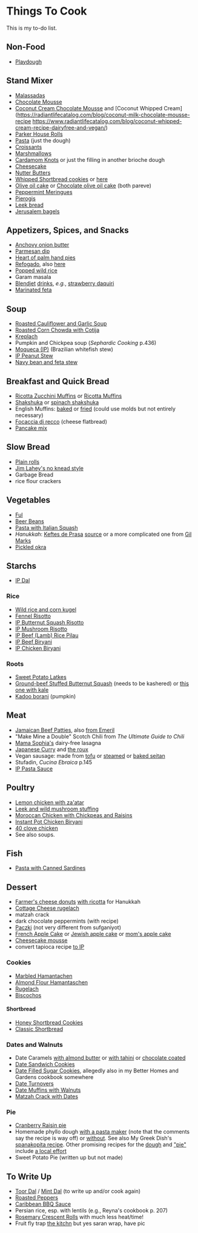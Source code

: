 # Things To Cook

This is my to-do list.

## Non-Food

* [Playdough](https://livingwellmom.com/easy-homemade-playdough-recipe/#playdoughmorefun)

## Stand Mixer

* [Malassadas](https://leitesculinaria.com/7777/recipes-portuguese-malassadas-azorean-doughnuts.html)
* [Chocolate Mousse](https://www.garnishandglaze.com/chocolate-mousse-recipe/)
* [Coconut Cream Chocolate Mousse](https://radiantlifecatalog.com/blog/coconut-milk-chocolate-mousse-recipe-dairyfree-paleo/) and [Coconut Whipped Cream](https://radiantlifecatalog.com/blog/coconut-milk-chocolate-mousse-recipe
https://www.radiantlifecatalog.com/blog/coconut-whipped-cream-recipe-dairyfree-and-vegan/)
* [Parker House Rolls](https://www.foodandwine.com/recipes/parker-house-rolls)
* [Pasta](https://www.foodandwine.com/recipes/fresh-pasta-dough) (just the dough)
* [Croissants](https://www.foodandwine.com/recipes/all-butter-croissant-dough)
* [Marshmallows](https://www.tasteofhome.com/recipes/homemade-holiday-marshmallows/)
* [Cardamom Knots](https://www.epicurious.com/recipes/food/views/cardamom-pastry-roll-knots) or just the filling in another brioche dough
* [Cheesecake](https://www.tasteofhome.com/recipes/ricotta-cheesecake/)
* [Nutter Butters](https://www.epicurious.com/recipes/food/views/nutter-butter-cookies)
* [Whipped Shortbread cookies](https://www.justsotasty.com/whipped-shortbread-cookies/) or [here](https://www.theendlessmeal.com/melt-in-your-mouth-shortbread/#recipe)
* [Olive oil cake](https://www.bonappetit.com/recipe/olive-oil-cake) or [Chocolate olive oil cake](https://www.thekitchn.com/chocolate-olive-oil-cake-recipe-23075403) (both pareve)
* [Peppermint Meringues](https://www.upstateramblings.com/peppermint-meringues/)
* [Pierogis](https://somuchfoodblog.com/potato-and-onion-pierogies-with-bacon/)
* [Leek bread](https://www.feastingathome.com/leek-bread/)
* [Jerusalem bagels](https://jamiegeller.com/recipes/jerusalem-bagel/)

## Appetizers, Spices, and Snacks

* [Anchovy onion butter](http://food52.com/recipes/26778-anchovy-onion-butter)
* [Parmesan dip](https://www.thekitchn.com/entertaining-recipe-creamy-parmesan-dip-recipes-from-the-kitchn-187441)
* [Heart of palm hand pies](https://www.iheartbrazil.com/hearts-of-palm-hand-pies/)
* [Refogado](https://braziliankitchenabroad.com/brazilian-sofrito/), also [here](https://www.iheartbrazil.com/brazilian-sofrito-recipe/)
* [Popped wild rice](https://jamiegeller.com/recipes/popped-wild-rice/)
* Garam masala
* [Blendjet](https://www.epicurious.com/recipes-menus/11-frozen-blender-cocktails-gallery) [drinks](https://www.guysgab.com/step-up-your-frozen-drink-game-with-the-blendjet-2-portable-blender/), *e.g.*, [strawberry daquiri](https://www.food.com/recipe/strawberry-daiquiri-smoothie-alcoholic-423850)
* [Marinated feta](https://www.thespruceeats.com/feta-with-olive-oil-and-herbs-591058)

## Soup

* [Roasted Cauliflower and Garlic Soup](http://cookingwithcurls.com/2017/01/09/roasted-cauliflower-garlic-soup/)
* [Roasted Corn Chowda with Cotija](https://smittenkitchen.com/2017/08/corn-chowder-with-chile-lime-and-cotija/)
* [Kreplach](https://www.epicurious.com/recipes/food/views/kreplach-236219)
* Pumpkin and Chickpea soup (_Sephardic Cooking_ p.436)
* [Moqueca (IP)](https://twosleevers.com/brazilian-moqueca/) (Brazilian whitefish stew)
* [IP Peanut Stew](https://www.paintthekitchenred.com/instant-pot-african-peanut-stew/)
* [Navy bean and feta stew](https://www.epicurious.com/recipes/food/views/navy-bean-escarole-stew-with-feta-and-olives)

## Breakfast and Quick Bread

* [Ricotta Zucchini Muffins](http://www.tasteofbeirut.com/savory-zucchini-and-ricotta-muffins/) or [Ricotta Muffins](https://cafefernando.com/ricotta-and-basil-muffins/)
* [Shakshuka](https://toriavey.com/toris-kitchen/shakshuka/) or [spinach shakshuka](https://www.epicurious.com/recipes/food/views/spinach-shakshuka)
* English Muffins: [baked](http://www.artisanbreadinfive.com/2009/01/25/the-easiest-and-tastiest-homemade-english-muffins) or [fried](http://www.artisanbreadinfive.com/2013/11/01/english-muffins-on-the-stove-top-with-gold-medal-flour-and-red-star-yeast#more-6412) (could use molds but not entirely necessary)
* [Focaccia di recco](https://www.sugarsaltmagic.com/focaccia-di-recco/) (cheese flatbread)
* [Pancake mix](https://www.simplyrecipes.com/recipes/homemade_pancake_mix/)

## Slow Bread

* [Plain rolls](http://web.archive.org/web/20210805145235/https://krausnickitchen.com/2012/01/18/no-knead-dinner-rolls-artisan-bread-in-five-minutes-a-day/)
* [Jim Lahey's no knead style](http://cooking.nytimes.com/recipes/11376-no-knead-bread)
* Garbage Bread
* rice flour crackers

## Vegetables

* [Ful](http://web.archive.org/web/20161109062629/http://www.atasmanian.cooking/blog/2015/3/5/a-fool-for-ful)
* [Beer Beans](https://www.markbittman.com/recipes-1/beer-glazed-black-beans)
* [Pasta with Italian Squash](https://2sistersrecipes.com/pasta-with-italian-squash-or-calabaza/)
* *Hanukkah*: [Keftes de Prasa](https://rebekahlowin.com/keftes-de-prasa-recipe/) [source](https://web.archive.org/web/20210426182553/https://www.seriouseats.com/recipes/2009/09/keftes-de-prasa-sephardic-style-leek-fritters-rosh-hashanah-jewish-recipe.html) or a more complicated one from [Gil Marks](https://toriavey.com/gil-marks-keftes-de-prassa-sephardic-leek-patties/)
* [Pickled okra](https://www.thespruceeats.com/pickled-okra-recipe-p2-2216859)

## Starchs

* [IP Dal](https://www.bonappetit.com/story/instant-pot-dal-formula)

### Rice

* [Wild rice and corn kugel](https://jamiegeller.com/recipes/corn-and-wild-rice-kugel/)
* [Fennel Risotto](http://cooking.nytimes.com/recipes/1016978-caramelized-onion-and-fennel-risotto)
* [IP Butternut Squash Risotto](https://theforkedspoon.com/wprm_print/49655/)
* [IP Mushroom Risotto](https://www.seriouseats.com/pressure-cooker-mushroom-risotto-recipe)
* [IP Beef (Lamb) Rice Pilau](https://instantpoteats.com/instant-pot-rice-pilaf-ground-lamb-figs-almonds/)
* [IP Beef Biryani](https://myheartbeets.com/instant-pot-keema-biryani-keema-pulao/)
* [IP Chicken Biryani](https://ministryofcurry.com/chicken-biryani-instant-pot/#recipe)

###  Roots
* [Sweet Potato Latkes](https://www.epicurious.com/recipes/food/views/sweet-potato-latkes-105919)
* [Ground-beef Stuffed Butternut Squash](https://www.allrecipes.com/recipe/279378/ground-beef-stuffed-butternut-squash/) (needs to be kashered) or [this one with kale](https://eatthegains.com/kale-beef-stuffed-butternut-squash/)
* [Kadoo borani](https://afghancooks.com/kadoo-borani-sauteed-pumpkin/) (pumpkin)

## Meat

* [Jamaican Beef Patties](http://www.mylifeasamrs.com/2010/09/jamaican-beef-patties.html), also [from Emeril](http://www.foodnetwork.com/recipes/emeril-lagasse/jamaican-meat-patties-recipe.html)
* "Make Mine a Double" Scotch Chili from _The Ultimate Guide to Chili_
* [Mama Sophia's](https://sophiaroe.wordpress.com/2015/02/11/recipe-mama-sophias-dairy-free-lasagna/) dairy-free lasagna
* [Japanese Curry](https://www.justonecookbook.com/japanese-beef-curry/) and [the roux](https://www.justonecookbook.com/how-to-make-curry-roux/)
* Vegan sausage: made from [tofu](https://minimalistbaker.com/vegan-pepperoni/) or [steamed](https://itdoesnttastelikechicken.com/easy-vegan-seitan-pepperoni/) or [baked seitan](https://www.noracooks.com/vegan-pepperoni/)
* Stufadin, _Cucina Ebraica_ p.145
* [IP Pasta Sauce](https://www.pressurecookrecipes.com/instant-pot-spaghetti-sauce/)

## Poultry

* [Lemon chicken with za'atar](https://www.thekitchn.com/lemon-chicken-with-zaatar-23114544)
* [Leek and wild mushroom stuffing](https://www.epicurious.com/recipes/food/views/leek-and-wild-mushroom-stuffing-107292)
* [Moroccan Chicken with Chickpeas and Raisins](https://www.thespruceeats.com/chicken-tagine-with-chickpeas-and-raisins-2394713)
* [Instant Pot Chicken Biryani](http://www.thasneen.com/cooking/express-biryani-instant-pot-chicken-biryani/)
* [40 clove chicken](https://www.foodnetwork.com/recipes/alton-brown/40-cloves-and-a-chicken-recipe-1910661)
* See also soups.

## Fish

* [Pasta with Canned Sardines](https://thegarumfactory.net/2020/04/10/bucatini-with-sardines-fennel-and-breadcrumbs/)

## Dessert

* [Farmer's cheese donuts](https://momsdish.com/recipe/203/farmers-cheese-doughnuts) [with ricotta](https://www.olgasflavorfactory.com/recipes/sweets/desserts/ricotta-fritters-ponchiki/) for Hanukkah
* [Cottage Cheese rugelach](https://oukosher.org/blog/kosher-trends/kosher-cottage-cheese/)
* matzah crack
* dark chocolate peppermints (with recipe)
* [Paczki](https://www.seasonsandsuppers.ca/polish-paczki-donuts-recipe/) (not very different from sufganiyot)
* [French Apple Cake](https://12tomatoes.com/easy-french-apple-cake/) or [Jewish apple cake](https://www.thespruceeats.com/kosher-apple-cake-2121494) or [mom's apple cake](https://smittenkitchen.com/2008/09/moms-apple-cake/)
* [Cheesecake mousse](https://inthewildheartkitchen.com/2023/05/24/no-bake-cheesecake-mousse/)
* convert tapioca recipe [to IP](https://www.cooksmarts.com/articles/instant-pot-cooking-times-pdf/)

### Cookies

* [Marbled Hamantachen](https://smittenkitchen.com/2021/02/marbled-cheesecake-hamantaschen/#comment-1931148)
* [Almond Flour Hamantaschen](https://www.kosher.com/recipe/gluten-free-hamantaschen-1242)
* [Rugelach](https://www.reddit.com/r/JewishCooking/comments/k5rzrs/made_rugelach_with_the_kids_grandma_goldies_recipe/)
* [Biscochos](https://www.bostonjewishmusic.org/biscochos)

#### Shortbread

* [Honey Shortbread Cookies](http://www.thecrepesofwrath.com/2013/02/20/honey-shortbread-cookies/)
* [Classic Shortbread](https://www.thespruceeats.com/classic-shortbread-recipe-3052187)

### Dates and Walnuts

* Date Caramels [with almond butter](https://www.thekitchn.com/how-to-make-vegan-caramels-244025) or [with tahini](https://www.thekitchn.com/recipe-salted-tahini-date-caramels-recipes-from-the-kitchn-195828) or [chocolate coated](https://empoweredsustenance.com/date-caramels/)
* [Date Sandwich Cookies](https://www.tasteofhome.com/recipes/date-filled-sandwich-cookies/)
* [Date Filled Sugar Cookies](https://ohmysugarhigh.com/soft-and-chewy-date-filled-sugar-cookies/), allegedly also in my Better Homes and Gardens cookbook somewhere
* [Date Turnovers](https://www.thespruceeats.com/date-turnovers-3056099)
* [Date Muffins with Walnuts](https://www.thespruceeats.com/date-muffins-3056143)
* [Matzah Crack with Dates](https://jessicasepel.com/healthy-chocolate-caramel-matzo-slice/)

### Pie

* [Cranberry Raisin pie](https://www.afamilyfeast.com/cranberry-raisin-pie/)
* Homemade phyllo dough [with a pasta maker](https://www.thespruceeats.com/homemade-phyllo-dough-1705600) (note that the comments say the recipe is way off) or [without](https://www.mygreekdish.com/recipe/easy-homemade-phyllo-recipe-beginners/).  See also My Greek Dish's [spanakopita recipe](https://www.mygreekdish.com/recipe/traditional-greek-spinach-pie-spanakopita-recipe-with-homemade-phyllo/).  Other promising recipes for the [dough](https://deliciousfromscratch.com/filo-dough-recipe/) and ["pie"](https://deliciousfromscratch.com/spinach-feta-pie-recipe/) include [a local effort](https://thegarumfactory.net/2020/03/27/saloniki-spanakopita/)
* Sweet Potato Pie (written up but not made)

## To Write Up

* [Toor Dal](http://chilliandmint.com/2013/12/02/indian-toor-dal-one-of-my-absolute-favourites/) / [Mint Dal](http://www.vegrecipesofindia.com/pudina-moong-dal/) (to write up and/or cook again)
* [Roasted Peppers](http://toriavey.com/how-to/2010/02/roasted-bell-peppers/)
* [Caribbean BBQ Sauce](http://web.archive.org/web/20150915063423/http://forums.gardenweb.com/discussions/2098748/first-scotch-bonnets-what-sauce-recipes-can-i-make)
* Persian rice, esp. with lentils (e.g., Reyna's cookbook p. 207)
* [Rosemary Crescent Rolls](http://www.artisanbreadinfive.com/2011/09/21/rosemary-crescent-rolls#more-3285) with much less heat/time!
* Fruit fly trap [the kitchn](https://www.thekitchn.com/diy-fruit-fly-traps-22942130) but yes saran wrap, have pic

